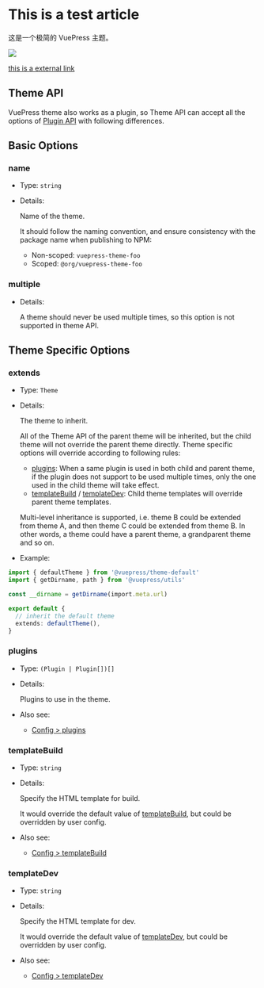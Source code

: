 # This is a test article

这是一个极简的 VuePress 主题。

![](https://ts1.cn.mm.bing.net/th/id/R-C.a7744b5596528a62913912feedcef64c?rik=2qCfRY7PhaywlA&riu=http%3a%2f%2fauto-drive.pt%2fwp-content%2fuploads%2f2019%2f04%2f2019-mini-clubman-s-4.jpg&ehk=7OFOin%2fdZ%2biNp71HndsM2n58w37vmiutF06KuJXQDsI%3d&risl=&pid=ImgRaw&r=0)


[this is a external link](https://docs.1369.ml)

## Theme API

<NpmBadge package="@vuepress/core" />

VuePress theme also works as a plugin, so Theme API can accept all the options of [Plugin API](./plugin-api.md) with following differences.

## Basic Options

### name

- Type: `string`

- Details:

  Name of the theme.

  It should follow the naming convention, and ensure consistency with the package name when publishing to NPM:

  - Non-scoped: `vuepress-theme-foo`
  - Scoped: `@org/vuepress-theme-foo`

### multiple

- Details:

  A theme should never be used multiple times, so this option is not supported in theme API.

## Theme Specific Options

### extends

- Type: `Theme`

- Details:

  The theme to inherit.

  All of the Theme API of the parent theme will be inherited, but the child theme will not override the parent theme directly. Theme specific options will override according to following rules:

  - [plugins](#plugins): When a same plugin is used in both child and parent theme, if the plugin does not support to be used multiple times, only the one used in the child theme will take effect.
  - [templateBuild](#templatebuild) / [templateDev](#templatedev): Child theme templates will override parent theme templates.

  Multi-level inheritance is supported, i.e. theme B could be extended from theme A, and then theme C could be extended from theme B. In other words, a theme could have a parent theme, a grandparent theme and so on.

- Example:

```ts
import { defaultTheme } from '@vuepress/theme-default'
import { getDirname, path } from '@vuepress/utils'

const __dirname = getDirname(import.meta.url)

export default {
  // inherit the default theme
  extends: defaultTheme(),
}
```

### plugins

- Type: `(Plugin | Plugin[])[]`

- Details:

  Plugins to use in the theme.

- Also see:
  - [Config > plugins](./config.md#plugins)

### templateBuild

- Type: `string`

- Details:

  Specify the HTML template for build.

  It would override the default value of [templateBuild](./config.md#templatebuild), but could be overridden by user config.

- Also see:
  - [Config > templateBuild](./config.md#templatebuild)

### templateDev

- Type: `string`

- Details:

  Specify the HTML template for dev.

  It would override the default value of [templateDev](./config.md#templatedev), but could be overridden by user config.

- Also see:
  - [Config > templateDev](./config.md#templatedev)